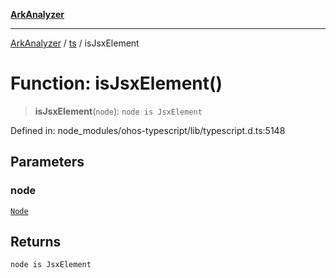 [**ArkAnalyzer**](../../../../README.md)

***

[ArkAnalyzer](../../../../globals.md) / [ts](../README.md) / isJsxElement

# Function: isJsxElement()

> **isJsxElement**(`node`): `node is JsxElement`

Defined in: node\_modules/ohos-typescript/lib/typescript.d.ts:5148

## Parameters

### node

[`Node`](../interfaces/Node.md)

## Returns

`node is JsxElement`
